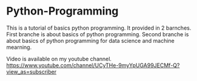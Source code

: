 # Python-Programming

This is a tutorial of basics python programming. 
It provided in 2 barnches. 
First branche is about basics of python programming.
Second branche is about basics of python programming for data science and machine mearning.

Video is available on my youtube channel.
https://www.youtube.com/channel/UCyTHe-9myYpUGA99JECMf-Q?view_as=subscriber
